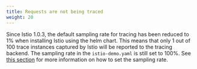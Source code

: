 ```yaml
---
title: Requests are not being traced
weight: 20
---
```


Since Istio 1.0.3, the default sampling rate for tracing has been reduced to 1% when installing Istio using the helm chart. This means that only 1 out of 100 trace instances captured by Istio will be reported to the tracing backend. The sampling rate in the `istio-demo.yaml` is still set to 100%. See [this section](/docs/tasks/telemetry/distributed-tracing/#trace-sampling) for more information on how to set the sampling rate.

